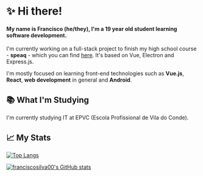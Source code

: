 # ✨ Hi there!

#### My name is Francisco (he/they), I'm a 19 year old student learning software development.

I'm currently working on a full-stack project to finish my high school course - <b>speaq</b> - which you can find [here](https://github.com/franciscosilva00/speaq_electron). It's based on Vue, Electron and Express.js.

I'm mostly focused on learning front-end technologies such as **Vue.js**, **React**, **web development** in general and **Android**.

## 📚 What I'm Studying

I'm currently studying IT at EPVC (Escola Profissional de Vila do Conde).

## 📈 My Stats

[![Top Langs](https://github-readme-stats.vercel.app/api/top-langs/?username=franciscosilva00)](https://github.com/anuraghazra/github-readme-stats)

[![franciscosilva00's GitHub stats](https://github-readme-stats.vercel.app/api?username=franciscosilva00)](https://github.com/anuraghazra/github-readme-stats)

<!--
**franciscosilva00/franciscosilva00** is a ✨ _special_ ✨ repository because its `README.md` (this file) appears on your GitHub profile.

Here are some ideas to get you started:

- 🔭 I’m currently working on ...
- 🌱 I’m currently learning ...
- 👯 I’m looking to collaborate on ...
- 🤔 I’m looking for help with ...
- 💬 Ask me about ...
- 📫 How to reach me: ...
- 😄 Pronouns: ...
- ⚡ Fun fact: ...
-->
